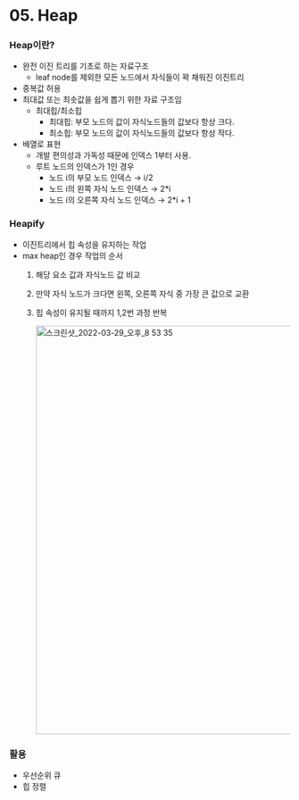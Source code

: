 # 05. Heap

### Heap이란?

- 완전 이진 트리를 기초로 하는 자료구조
    - leaf node를 제외한 모든 노드에서 자식들이 꽉 채워진 이진트리
- 중복값 허용
- 최대값 또는 최솟값을 쉽게 뽑기 위한 자료 구조임
    - 최대힙/최소힙
        - 최대힙: 부모 노드의 값이 자식노드들의 값보다 항상 크다.
        - 최소힙: 부모 노드의 값이 자식노드들의 값보다 항상 작다.
- 배열로 표현
    - 개발 편의성과 가독성 때문에 인덱스 1부터 사용.
    - 루트 노드의 인덱스가 1인 경우
        - 노드 i의 부모 노드 인덱스 → i/2
        - 노드 i의 왼쪽 자식 노드 인덱스 → 2*i
        - 노드 i의 오른쪽 자식 노드 인덱스 → 2*i + 1
    

### Heapify

- 이진트리에서 힙 속성을 유지하는 작업
- max heap인 경우 작업의 순서
    1. 해당 요소 값과 자식노드 값 비교
    2. 만약 자식 노드가 크다면 왼쪽, 오른쪽 자식 중 가장 큰 값으로 교환
    3. 힙 속성이 유지될 때까지 1,2번 과정 반복
        
       <img width="732" alt="스크린샷_2022-03-29_오후_8 53 35" src="https://user-images.githubusercontent.com/47092708/160607252-1f373352-5485-49b7-870d-cc27e3c95d6b.png">
        

### 활용

- 우선순위 큐
- 힙 정렬
